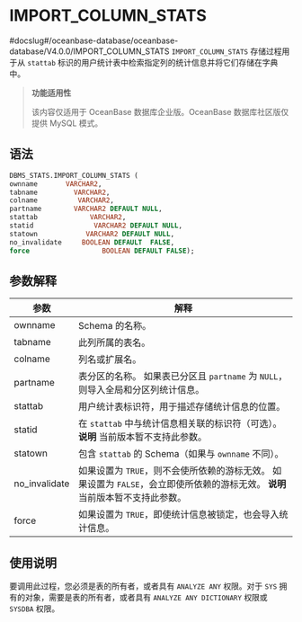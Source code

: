 IMPORT_COLUMN_STATS 
========================================
#docslug#/oceanbase-database/oceanbase-database/V4.0.0/IMPORT_COLUMN_STATS
`IMPORT_COLUMN_STATS` 存储过程用于从 `stattab` 标识的用户统计表中检索指定列的统计信息并将它们存储在字典中。

>**功能适用性**
>
>该内容仅适用于 OceanBase 数据库企业版。OceanBase 数据库社区版仅提供 MySQL 模式。

语法 
-----------------------

```sql
DBMS_STATS.IMPORT_COLUMN_STATS (
ownname       VARCHAR2, 
tabname         VARCHAR2, 
colname          VARCHAR2,
partname        VARCHAR2 DEFAULT NULL,
stattab             VARCHAR2, 
statid               VARCHAR2 DEFAULT NULL,
statown            VARCHAR2 DEFAULT NULL,
no_invalidate     BOOLEAN DEFAULT  FALSE,
force                  BOOLEAN DEFAULT FALSE);
```



参数解释 
-------------------------



|      参数       |                                                     解释                                                      |
|---------------|-------------------------------------------------------------------------------------------------------------|
| ownname       | Schema 的名称。                                                                                                 |
| tabname       | 此列所属的表名。                                                                                                    |
| colname       | 列名或扩展名。                                                                                                     |
| partname      | 表分区的名称。 如果表已分区且 `partname` 为 `NULL`，则导入全局和分区列统计信息。                                          |
| stattab       | 用户统计表标识符，用于描述存储统计信息的位置。                                                                                     |
| statid        | 在 `stattab` 中与统计信息相关联的标识符（可选）。 **说明**  当前版本暂不支持此参数。                         |
| statown       | 包含 `stattab` 的 Schema（如果与 `ownname` 不同）。                                                                    |
| no_invalidate | 如果设置为 `TRUE`，则不会使所依赖的游标无效。 如果设置为 `FALSE`，会立即使所依赖的游标无效。 **说明**  当前版本暂不支持此参数。 |
| force         | 如果设置为 `TRUE`，即使统计信息被锁定，也会导入统计信息。                                                                            |



使用说明 
-------------------------

要调用此过程，您必须是表的所有者，或者具有 `ANALYZE ANY` 权限。对于 `SYS` 拥有的对象，需要是表的所有者，或者具有 `ANALYZE ANY DICTIONARY` 权限或 `SYSDBA` 权限。
